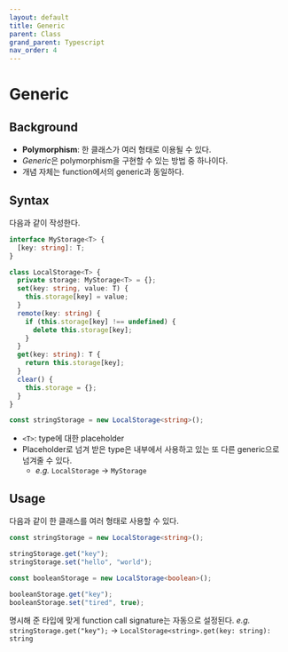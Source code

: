 ```yaml
---
layout: default
title: Generic
parent: Class
grand_parent: Typescript
nav_order: 4
---
```


# Generic

## Background

- **Polymorphism**: 한 클래스가 여러 형태로 이용될 수 있다.
- *Generic*은 polymorphism을 구현할 수 있는 방법 중 하나이다.
- 개념 자체는 function에서의 generic과 동일하다.

## Syntax

다음과 같이 작성한다.

```typescript
interface MyStorage<T> {
  [key: string]: T;
}

class LocalStorage<T> {
  private storage: MyStorage<T> = {};
  set(key: string, value: T) {
    this.storage[key] = value;
  }
  remote(key: string) {
    if (this.storage[key] !== undefined) {
      delete this.storage[key];
    }
  }
  get(key: string): T {
    return this.storage[key];
  }
  clear() {
    this.storage = {};
  }
}

const stringStorage = new LocalStorage<string>();
```

- `<T>`: type에 대한 placeholder
- Placeholder로 넘겨 받은 type은 내부에서 사용하고 있는 또 다른 generic으로 넘겨줄 수 있다.
  - _e.g._ `LocalStorage` -> `MyStorage`

## Usage

다음과 같이 한 클래스를 여러 형태로 사용할 수 있다.

```typescript
const stringStorage = new LocalStorage<string>();

stringStorage.get("key");
stringStorage.set("hello", "world");

const booleanStorage = new LocalStorage<boolean>();

booleanStorage.get("key");
booleanStorage.set("tired", true);
```

명시해 준 타입에 맞게 function call signature는 자동으로 설정된다.
_e.g._ `stringStorage.get("key");` -> `LocalStorage<string>.get(key: string): string`

